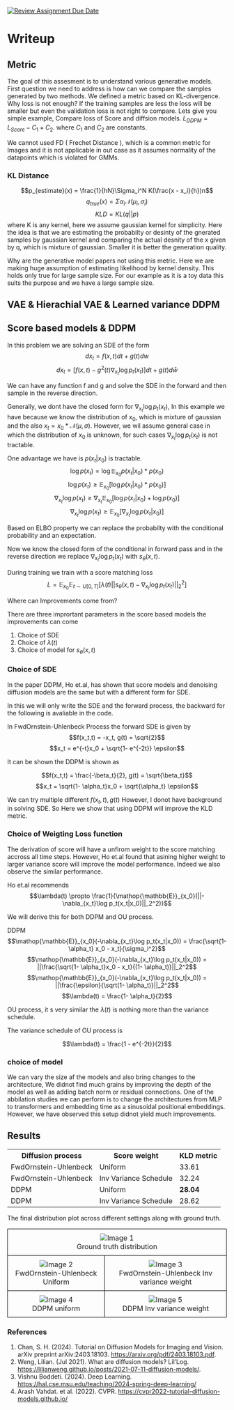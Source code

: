 [![Review Assignment Due Date](https://classroom.github.com/assets/deadline-readme-button-24ddc0f5d75046c5622901739e7c5dd533143b0c8e959d652212380cedb1ea36.svg)](https://classroom.github.com/a/q_3tyBp7)

# Writeup


## Metric
The goal of this assesment is to understand various generative models. First question we need to address is how can we compare the samples generated by two methods. We defined a metric based on KL-divergence.  Why loss is not enough? If the training samples are less the loss will be smaller but even the validation loss is not right to compare. Lets give you simple example, Compare loss of Score and diffsion models. $L_{DDPM} = L_{Score} -C_1 + C_2$. where $C_1$
and $C_2$ are constants. 

We cannot used FD ( Frechet Distance ), which is a common metric for Images and it is not applicable in out case  as it assumes normality of the datapoints which is violated for GMMs.

### KL Distance 
$$p_{estimate}(x) = \frac{1}{hN}\Sigma_i^N  K(\frac{x - x_i}{h})n$$
$$q_{true}(x) = \Sigma \alpha_i \mathcal{N}(\mu_i, \sigma_i)$$
$$KLD = KL(q||p)$$
where K is any kernel, here we assume gaussian kernel for simplicity. Here the idea is that we are estimating the probabilty or desinty of the gnerated samples by gaussian kernel and comparing the actual desnity of the x given by q, which is mixture of gaussian. Smaller it is better the generation quality. 

Why are the generative model papers not using this metric. Here we are making huge assumption of estimating likelihood by kernel density. This holds only true for large sample size. For our example as it is a toy data this suits the purpose and we have a large sample size.


## VAE & Hierachial VAE & Learned variance DDPM

## Score based models & DDPM


In this problem we are solving an SDE of the form
$$dx_t = f(x,t)dt + g(t)dw$$
$$dx_t = [f(x,t) - g^2(t)\nabla_{x_t}\log p_t(x_t)]dt + g(t)d\bar{w}$$

We can have any function f and g and solve the SDE in the forward and then sample in the reverse direction.

Generally, we dont have the closed form for $\nabla_{x_t}\log p_t(x_t)$, In this example we have because we know the distribution of $x_0$, which is mixture of gaussian and the also $x_t = x_0  \ast \mathcal{N}(\mu,\sigma)$. However, we wil assume general case in which the distribution of $x_0$ is unknown, for such cases  $\nabla_{x_t}\log p_t(x_t)$ is not tractable.

One advantage we have is $p(x_t|x_0)$ is tractable.
$$\log p(x_t) = \log \mathop{\mathbb{E}}_{x_0} p(x_t|x_0)*p(x_0)$$
$$\log p(x_t) \ge \mathop{\mathbb{E}}_{x_0} [\log p(x_t|x_0)*p(x_0)]$$
$$\nabla_{x_t} \log p(x_t) \ge  \nabla_{x_t} \mathop{\mathbb{E}}_{x_0} [\log p(x_t|x_0)+ \log p(x_0)]$$
$$\nabla_{x_t} \log p(x_t) \ge\mathop{\mathbb{E}}_{x_0} [  \nabla_{x_t} \log p(x_t|x_0)]$$

Based on ELBO property we can replace the probabilty with the conditional probability and an expectation. 

Now we know the closed form of the conditional in forward pass and in the reverse direction we replace $\nabla_{x_t}\log p_t(x_t)$ with $s_{\theta}(x,t)$.

During training we train with a score matching loss
$$L = \mathop{\mathbb{E}}_{x_0}\mathop{\mathbb{E}}_{t \sim U[0,T]} [\lambda(t)||s_{\theta}(x,t) -\nabla_{x_t}\log p_t(x_t)||_2^2 ]$$

Where can Improvements come from? 

There are three imprortant parameters in the score based models the improvements can come

1. Choice of SDE
2. Choice of $\lambda(t)$
3. Choice of model for $s_{\theta}(x,t)$


### Choice of SDE

In the paper DDPM, Ho et.al,  has shown that score models and denoising diffusion models are the same but with a different form for SDE. 

In this we will only write the SDE and the forward process, the backward for the following is avaliable in the code.

In FwdOrnstein-Uhlenbeck Process the forward SDE is given by 
$$f(x_t,t) = -x_t, g(t) = \sqrt{2}$$
$$x_t = e^{-t}x_0 + \sqrt{1- e^{-2t}} \epsilon$$

It can be shown the DDPM is shown as 

$$f(x_t,t) = \frac{-\beta_t}{2}, g(t) = \sqrt{\beta_t}$$
$$x_t =  \sqrt{1- \alpha_t}x_0 + \sqrt{\alpha_t} \epsilon$$

We can try multiple different $f(x_t,t),g(t)$ However, I donot have background in solving SDE. So  Here we show that using DDPM will improve the KLD metric.

### Choice of Weigting Loss function

The derivation of score will have a unfirom weight to the score matching accross all time steps. However, Ho et.al found that asining higher weight to larger variance score will improve the model performance. Indeed we also observe the similar performance. 

Ho et.al recommends
$$\lambda(t) \propto \frac{1}{\mathop{\mathbb{E}}_{x_0}(||-\nabla_{x_t}\log p_t(x_t|x_0)||_2^2)}$$

We will derive this for both DDPM and OU process.


DDPM 
$$\mathop{\mathbb{E}}_{x_0}(-\nabla_{x_t}\log p_t(x_t|x_0)) = \frac{\sqrt{1- \alpha_t} x_0 - x_t}{\sigma_i^2}$$
$$\mathop{\mathbb{E}}_{x_0}(-\nabla_{x_t}\log p_t(x_t|x_0)) = ||\frac{\sqrt{1- \alpha_t}x_0 - x_t}{(1- \alpha_t)}||_2^2$$
$$\mathop{\mathbb{E}}_{x_0}(-\nabla_{x_t}\log p_t(x_t|x_0)) = ||\frac{\epsilon}{\sqrt(1- \alpha_t)}||_2^2$$
$$\lambda(t) = \frac{1- \alpha_t}{2}$$

OU process, it s very similar the $\lambda(t)$ is nothing more than the variance schedule.

The variance schedule of OU process is 

$$\lambda(t) = \frac{1 - e^{-2t}}{2}$$


### choice of model

We can vary the size af the models and also bring changes to the architecture, We didnot find much grains by improving the depth of the model as well as adding batch norm or residual connections. One of the abbilation studies we can perform is to change the architectures from MLP to transformers and embedding time as a sinusoidal positional embeddings. However, we have observed this setup didnot yield much improvements.


## Results 

<p align="center">
  <table>
    <tr>
      <th>Diffusion process</th>
      <th>Score weight</th>
      <th>KLD metric</th>
    </tr>
    <tr>
      <td>FwdOrnstein-Uhlenbeck</td>
      <td>Uniform</td>
      <td>33.61</td>
    </tr>
    <tr>
      <td>FwdOrnstein-Uhlenbeck</td>
      <td>Inv Variance Schedule</td>
      <td>32.24</td>
    </tr>
    <tr>
      <td>DDPM</td>
      <td>Uniform</td>
      <td><b>28.04</\b></td>
    </tr>
    <tr>
      <td>DDPM</td>
      <td>Inv Variance Schedule</td>
      <td>28.62</td>
    </tr>
  </table>
</p>

The final distribution plot across different settings along with ground truth.
<table style="border-collapse: collapse;">
    <tr>
        <td colspan="2" style="border: 1px solid black; padding: 10px; text-align: center;"><img src="assets/1-samples.png" alt="Image 1"><br>Ground truth distribution</td>
    </tr>
    <tr>
        <td style="border: 1px solid black; padding: 10px; text-align: center;"><img src="assets/1-reverse-density-final.png" alt="Image 2"><br>FwdOrnstein-Uhlenbeck Uniform</td>
        <td style="border: 1px solid black; padding: 10px; text-align: center;"><img src="assets/2-reverse-density-final.png" alt="Image 3"><br>FwdOrnstein-Uhlenbeck Inv variance weight</td>
    </tr>
    <tr>
        <td style="border: 1px solid black; padding: 10px; text-align: center;"><img src="assets/3-reverse-density-final.png" alt="Image 4"><br>DDPM uniform</td>
        <td style="border: 1px solid black; padding: 10px; text-align: center;"><img src="assets/4-reverse-density-final.png" alt="Image 5"><br>DDPM Inv variance weight</td>
    </tr>
</table>






### References
1. Chan, S. H. (2024). Tutorial on Diffusion Models for Imaging and Vision. arXiv preprint arXiv:2403.18103. https://arxiv.org/pdf/2403.18103.pdf.
2. Weng, Lilian. (Jul 2021). What are diffusion models? Lil’Log. https://lilianweng.github.io/posts/2021-07-11-diffusion-models/.
3. Vishnu Boddeti. (2024). Deep Learning. https://hal.cse.msu.edu/teaching/2024-spring-deep-learning/
4. Arash Vahdat. et al. (2022). CVPR. https://cvpr2022-tutorial-diffusion-models.github.io/